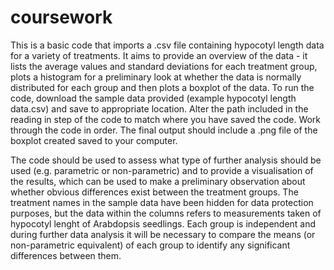 # coursework
This is a basic code that imports a .csv file containing hypocotyl length data for a variety of treatments. It aims to provide an overview of the data - it lists the average values and standard deviations for each treatment group, plots a histogram for a preliminary look at whether the data is normally distributed for each group and then plots a boxplot of the data. To run the code, download the sample data provided (example hypocotyl length data.csv) and save to appropriate location. Alter the path included in the reading in step of the code to match where you have saved the code. Work through the code in order. The final output should include a .png file of the boxplot created saved to your computer. 

The code should be used to assess what type of further analysis should be used (e.g. parametric or non-parametric) and to provide a visualisation of the results, which can be used to make a preliminary observation about whether obvious differences exist between the treatment groups. The treatment names in the sample data have been hidden for data protection purposes, but the data within the columns refers to measurements taken of hypocotyl lenght of Arabdopsis seedlings. Each group is independent and during further data analysis it will be necessary to compare the means (or non-parametric equivalent) of each group to identify any significant differences between them. 
